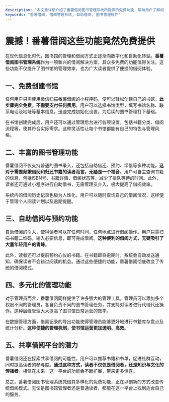 ```yaml
---
description: "本文章详细介绍了番薯借阅图书管理系统所提供的免费功能，帮助用户了解如何高效使用这一借阅管理工具。"
keywords: "番薯借阅, 借阅管理系统, 自助借阅, 图书管理软件"
---
```

# 震撼！番薯借阅这些功能竟然免费提供

在现代信息化时代，图书馆的管理和借阅方式正逐渐向数字化和自助化转型。**番薯借阅图书管理系统**作为一项新兴的借阅解决方案，其众多免费的功能值得关注。这些功能不仅提升了图书馆的管理效率，也为广大读者提供了便捷的借阅体验。

## 一、免费创建书馆

任何用户只需使用微信扫描番薯借阅的小程序码，便可以轻松创建自己的书馆。**此步骤完全免费，不需要支付任何费用**。用户可以选择书馆类型，填写书馆名称、联系电话及地址等基本信息，迅速完成初始化设置，为后续的图书管理打下基础。

在书馆创建完成后，用户还可以通过管理后台进行各项设置，包括书籍分类、借阅流程等，使其符合实际需求。这种灵活性让每个书馆都能有自己的特色与管理风格。

## 二、丰富的图书管理功能

番薯借阅不仅支持普通的图书录入，还包括自助借还、预约、续借等多种功能。**这对于需要频繁借阅和归还书籍的读者而言，无疑是一个福音**。用户可自主查询书籍的信息，包括ISBN号、书籍详情、借阅状态等，减少了排队等待的时间。此外，读者还可通过小程序进行自助借书，无需管理员介入，极大提高了借阅效率。

系统内的借阅历史记录也极为人性化，用户可以随时查询自己的借阅情况，这样便于管理个人阅读计划以及逾期提醒。

## 三、自助借阅与预约功能

自助借阅的引入，使得读者可以在任何时间、任何地点进行借阅操作。用户只需扫描书籍二维码，输入必要信息，即可完成借阅。**这种便利的借阅方式，无疑吸引了大量年轻用户的青睐**。

此外，读者还可以提前预约心仪的书籍。在书籍即将逾期时，系统会自动发送通知，确保读者不会错过阅读的机会。通过这些便捷的功能，番薯借阅彻底改变了传统的借阅模式。

## 四、多元化的管理功能

对于管理员而言，番薯借阅同样提供了许多强大的管理工具。管理员可以添加多个权限不同的管理员，各自负责不同的图书管理任务，并支持对读者进行代借代还操作。这种层级管理大大提高了图书馆日常运营的效率。

在数据管理方面，借阅记录的导出功能使得管理员能够更好地进行书籍库存盘点及统计分析。**这种便捷的管理机制，使书馆运营更加透明、高效**。

## 五、共享借阅平台的潜力

番薯借阅还在探索共享借阅的可能性，用户可以推荐书籍和书单，促进社群互动，同时提高读者的参与度。**通过这种方式，读者不仅仅是借阅者，还是知识与文化的传播者**。相信在未来，这一平台的功能会不断扩展，带来更多惊喜。

总之，番薯借阅图书管理系统凭借其多样化的免费功能，正在以创新的方式改变传统借阅模式。无论是图书馆管理者还是普通读者，都能在这一平台上找到适合自己的服务。
